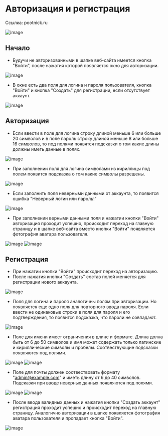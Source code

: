 # Авторизация и регистрация

Ссылка: pootnick.ru

![image](assets/image.png)

## Начало

-   Будучи не авторизованными в шапке веб-сайта имеется кнопка "Войти", после нажатия которой появляется окно для авторизации.

![image](assets/image_1.png)

-   В окне есть два поля для логина и пароля пользователя, кнопка "Войти" и кнопка "Создать" для регистрации, если отсутствует аккаунт.

![image](assets/image_2.png)

## Авторизация

-   Если ввести в поле для логина строку длиной меньше 6 или больше 20 символов и в поле пароль строку длиной меньше 8 или больше 16 символов, то под полями появятся подсказки о том какие длины должны иметь данные в полях.

![image](assets/image_3.png)

-   При заполнении поля для логина символами из кириллицы под полем появится подсказка о том какие символы разрешены.

![image](assets/image_4.png)

-   Если заполнить поля неверными данными от аккаунта, то появится ошибка "Неверный логин или пароль!"

![image](assets/image_5.png)

-   При заполнении верными данными поля и нажатии кнопки "Войти" авторизация проходит успешно, происходит переход на главную страницу и в шапке веб-сайта вместо кнопки "Войти" появляется фотография аватара пользователя.

![image](assets/image_6.png)
![image](assets/image_7.png)

## Регистрация

-   При нажатии кнопки "Войти" происходит переход на авторизацию.
-   После нажатия кнопки "Создать" состав полей меняется для регистрации нового аккаунта.

![image](assets/image_8.png)

-   Поля для логина и пароля аналогичны полям при авторизации. Но появляется еще одно поля для повторного ввода пароля. Если ввести не одинаковые строки в поля для пароля и его подтверждения, то появится подсказка, что пароли не совпадают.

![image](assets/image_9.png)

-   Поле для имени имеет ограничения в длине и формате. Длина долна быть от 6 до 50 символов и имя может содержать только латинские и кириллические символы и пробелы. Соотвествующие подсказки появляются под полями.

![image](assets/image_10.png)
![image](assets/image_11.png)

-   Поле для почты должен соотвествовать формату "admin@example.com" и иметь длину от 6 до 40 символов. Подсказки при вводе неверных данных появляются под полями.

![image](assets/image_12.png)
![image](assets/image_13.png)

-   После ввода валидных данных и нажатия кнопки "Создать аккаунт" регистрация проходит успешно и происходит переход на главную страницу. Аналогично авторизации в шапке появляется фотография аватара пользователя и пропадает кнопка "Войти".

![image](assets/image_14.png)
